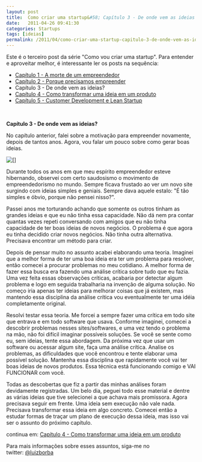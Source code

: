 ```yaml
---
layout: post
title:  Como criar uma startup&#58; Capítulo 3 - De onde vem as ideias
date:   2011-04-26 09:41:30
categories: Startups
tags: [ideias]
permalink: /2011/04/como-criar-uma-startup-capitulo-3-de-onde-vem-as-ideias
---
```


Este é o terceiro post da série "Como vou criar uma startup". Para entender e aproveitar melhor, é interessante ler os posts na sequência:
* [Capítulo 1 - A morte de um empreendedor](http://borba.blog.br/2011/04/como-criar-uma-startup-capitulo-1-a-morte-de-um-empreendedor/ "")
* [Capítulo 2 - Porque precisamos empreender](http://borba.blog.br/2011/04/como-criar-uma-startup-capitulo-2-porque-precisamos-empreender/ "")
* Capítulo 3 - De onde vem as ideias?
* [Capítulo 4 - Como transformar uma ideia em um produto](../../2011/05/como-criar-uma-startup-capitulo-4-como-transformar-uma-ideia-em-um-produto/ "Como criar uma startup: Capítulo 4 – Como transformar uma ideia em um produto")
* [Capítulo 5 - Customer Development e Lean Startup](http://borba.blog.br/2011/06/como-criar-uma-startup-capitulo-5-customer-development-e-lean-startup/ "Como criar uma startup: Capítulo 5 – Customer Development e Lean Startup")

 



**Capítulo 3 - De onde vem as ideias?**

No capítulo anterior, falei sobre a motivação para empreender novamente, depois de tantos anos. Agora, vou falar um pouco sobre como gerar boas ideias.

[![[]](http://borba.blog.br/wordpress/wp-content/uploads/2011/04/ideia.jpg "ideia")](http://borba.blog.br/wordpress/wp-content/uploads/2011/04/ideia.jpg "")

Durante todos os anos em que meu espírito empreendedor esteve hibernando, observei com certo saudosismo o movimento de empreendedorismo no mundo. Sempre ficava frustado ao ver um novo site surgindo com ideias simples e geniais. Sempre dava aquele estalo: "É tão simples e óbvio, porque não pensei nisso?".

Passei anos me torturando achando que somente os outros tinham as grandes ideias e que eu não tinha essa capacidade. Não dá nem pra contar quantas vezes repeti conversando com amigos que eu não tinha capacidade de ter boas ideias de novos negócios. O problema é que agora eu tinha decidido criar novos negócios. Não tinha outra alternativa. Precisava encontrar um método para criar.

Depois de pensar muito no assunto acabei elaborando uma teoria. Imaginei que a melhor forma de ter uma boa ideia era ter um problema para resolver, então comecei a procurar problemas no meu cotidiano. A melhor forma de fazer essa busca era fazendo uma análise crítica sobre tudo que eu fazia. Uma vez feita essas observações críticas, acabaria por detectar algum problema e logo em seguida trabalharia na invenção de alguma solução. No começo iria apenas ter ideias para melhorar coisas que já existem, mas mantendo essa disciplina da análise crítica vou eventualmente ter uma idéia completamente original.

Resolvi testar essa teoria. Me forcei a sempre fazer uma crítica em todo site que entrava e em todo software que usava. Conforme imaginei, comecei a descobrir problemas nesses sites/softwares, e uma vez tendo o problema na mão, não foi difícil imaginar possíveis soluções. Se você se sente como eu, sem ideias, tente essa abordagem. Da próxima vez que usar um software ou acessar algum site, faça uma análise crítica. Analise os problemas, as dificuldades que você encontrou e tente elaborar uma possível solução. Mantenha essa disciplina que rapidamente você vai ter boas ideias de novos produtos. Essa técnica está funcionando comigo e VAI FUNCIONAR com você.

Todas as descobertas que fiz a partir das minhas análises foram devidamente registradas. Um belo dia, peguei todo esse material e dentre as várias ideias que tive selecionei a que achava mais promissora. Agora precisava seguir em frente. Uma ideia sem execução não vale nada. Precisava transformar essa ideia em algo concreto. Comecei então a estudar formas de traçar um plano de execução dessa ideia, mas isso vai ser o assunto do próximo capítulo.

continua em: [Capítulo 4 - Como transformar uma ideia em um produto](http://borba.blog.br/2011/05/como-criar-uma-startup-capitulo-4-como-transformar-uma-ideia-em-um-produto/ "Como criar uma startup: Capítulo 4 – Como transformar uma ideia em um produto")

Para mais informações sobre esses assuntos, siga-me no twitter: [@luizborba](http://twitter.com/luizborba "")
